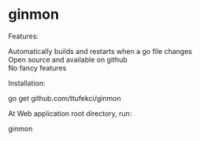 # ginmon
Features:

Automatically builds and restarts when a go file changes  
Open source and available on github  
No fancy features  

Installation:

go get github.com/ttufekci/ginmon

At Web application root directory, run:  

ginmon  
